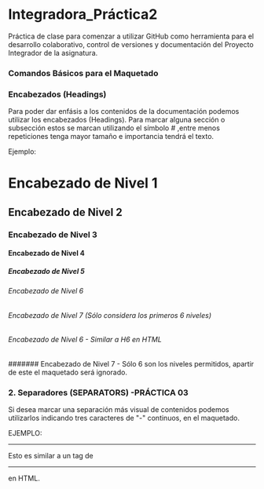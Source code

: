 # Integradora_Práctica2
Práctica de clase  para comenzar a utilizar GitHub como herramienta para el desarrollo colaborativo, control de versiones y documentación del Proyecto Integrador de la asignatura.

### Comandos Básicos para el Maquetado 

### Encabezados  (Headings)
Para poder dar enfásis a los contenidos de la documentación podemos utilizar los encabezados (Headings).
Para marcar alguna sección o subsección estos se marcan utilizando el símbolo # ,entre menos repeticiones tenga mayor tamaño e importancia tendrá el texto.

Ejemplo:

# Encabezado de Nivel 1
## Encabezado de Nivel 2
### Encabezado de Nivel 3
#### Encabezado de Nivel 4
##### Encabezado de Nivel 5
###### Encabezado de Nivel 6
###### Encabezado de Nivel 7 (Sólo considera los primeros 6 niveles)



###### Encabezado de Nivel 6 - Similar a H6 en HTML

####### Encabezado de Nivel 7 - Sólo 6 son los niveles permitidos, apartir de este el maquetado será ignorado.
### 2. Separadores (SEPARATORS)  -PRÁCTICA 03
Si desea marcar una separación más visual de contenidos podemos utilizarlos indicando tres caracteres de "-" continuos, en el maquetado.

EJEMPLO:

---

Esto es similar a un tag de <HR> en HTML.
